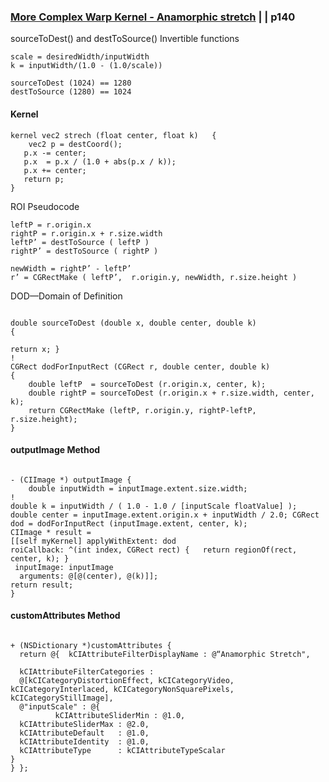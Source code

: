
### [More Complex Warp Kernel - Anamorphic stretch](2.2.1-more-complex-warp-kernel-anamorphic-stretch.md) | | p140


sourceToDest() and destToSource()
Invertible functions


```
scale = desiredWidth/inputWidth 
k = inputWidth/(1.0 - (1.0/scale))
 
sourceToDest (1024) == 1280 
destToSource (1280) == 1024
```

#### Kernel
```
kernel vec2 strech (float center, float k)   {
    vec2 p = destCoord();
   p.x -= center;
   p.x  = p.x / (1.0 + abs(p.x / k));
   p.x += center;
   return p;
}
```

ROI Pseudocode

```
leftP = r.origin.x
rightP = r.origin.x + r.size.width
leftP’ = destToSource ( leftP )
rightP’ = destToSource ( rightP )

newWidth = rightP’ - leftP’
r’ = CGRectMake ( leftP’,  r.origin.y, newWidth, r.size.height )
```

DOD—Domain of Definition

```

double sourceToDest (double x, double center, double k)
{
 
return x; }
!
CGRect dodForInputRect (CGRect r, double center, double k)
{
    double leftP  = sourceToDest (r.origin.x, center, k);
    double rightP = sourceToDest (r.origin.x + r.size.width, center, k);
    return CGRectMake (leftP, r.origin.y, rightP-leftP, r.size.height);
}
```


#### outputImage Method

```

- (CIImage *) outputImage {
    double inputWidth = inputImage.extent.size.width;
!
double k = inputWidth / ( 1.0 - 1.0 / [inputScale floatValue] ); double center = inputImage.extent.origin.x + inputWidth / 2.0; CGRect dod = dodForInputRect (inputImage.extent, center, k);  
CIImage * result =  
[[self myKernel] applyWithExtent: dod
roiCallback: ^(int index, CGRect rect) {   return regionOf(rect, center, k); }
 inputImage: inputImage
  arguments: @[@(center), @(k)]];
return result;
}

```

#### customAttributes Method
```

+ (NSDictionary *)customAttributes {
  return @{  kCIAttributeFilterDisplayName : @“Anamorphic Stretch",

  kCIAttributeFilterCategories :
  @[kCICategoryDistortionEffect, kCICategoryVideo,  kCICategoryInterlaced, kCICategoryNonSquarePixels,  kCICategoryStillImage],
  @"inputScale" : @{
          kCIAttributeSliderMin : @1.0,
  kCIAttributeSliderMax : @2.0,
  kCIAttributeDefault   : @1.0,
  kCIAttributeIdentity  : @1.0,
  kCIAttributeType      : kCIAttributeTypeScalar
}
} };

```
